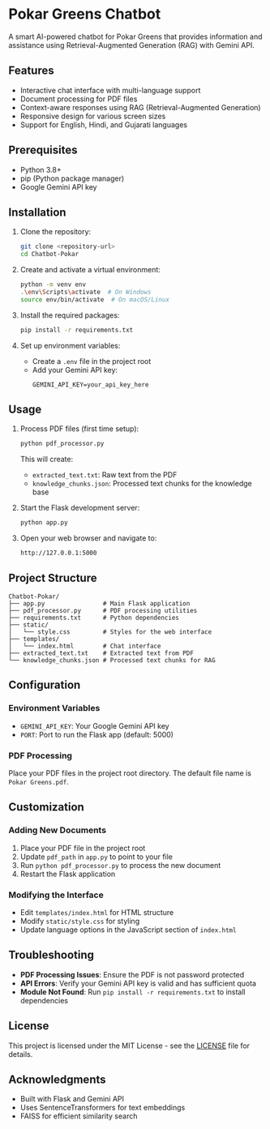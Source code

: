 # Pokar Greens Chatbot

A smart AI-powered chatbot for Pokar Greens that provides information and assistance using Retrieval-Augmented Generation (RAG) with Gemini API.

## Features

- Interactive chat interface with multi-language support
- Document processing for PDF files
- Context-aware responses using RAG (Retrieval-Augmented Generation)
- Responsive design for various screen sizes
- Support for English, Hindi, and Gujarati languages

## Prerequisites

- Python 3.8+
- pip (Python package manager)
- Google Gemini API key

## Installation

1. Clone the repository:
   ```bash
   git clone <repository-url>
   cd Chatbot-Pokar
   ```

2. Create and activate a virtual environment:
   ```bash
   python -m venv env
   .\env\Scripts\activate  # On Windows
   source env/bin/activate  # On macOS/Linux
   ```

3. Install the required packages:
   ```bash
   pip install -r requirements.txt
   ```

4. Set up environment variables:
   - Create a `.env` file in the project root
   - Add your Gemini API key:
     ```
     GEMINI_API_KEY=your_api_key_here
     ```

## Usage

1. Process PDF files (first time setup):
   ```bash
   python pdf_processor.py
   ```
   This will create:
   - `extracted_text.txt`: Raw text from the PDF
   - `knowledge_chunks.json`: Processed text chunks for the knowledge base

2. Start the Flask development server:
   ```bash
   python app.py
   ```

3. Open your web browser and navigate to:
   ```
   http://127.0.0.1:5000
   ```

## Project Structure

```
Chatbot-Pokar/
├── app.py                # Main Flask application
├── pdf_processor.py      # PDF processing utilities
├── requirements.txt      # Python dependencies
├── static/
│   └── style.css         # Styles for the web interface
├── templates/
│   └── index.html        # Chat interface
├── extracted_text.txt    # Extracted text from PDF
└── knowledge_chunks.json # Processed text chunks for RAG
```

## Configuration

### Environment Variables
- `GEMINI_API_KEY`: Your Google Gemini API key
- `PORT`: Port to run the Flask app (default: 5000)

### PDF Processing
Place your PDF files in the project root directory. The default file name is `Pokar Greens.pdf`.

## Customization

### Adding New Documents
1. Place your PDF file in the project root
2. Update `pdf_path` in `app.py` to point to your file
3. Run `python pdf_processor.py` to process the new document
4. Restart the Flask application

### Modifying the Interface
- Edit `templates/index.html` for HTML structure
- Modify `static/style.css` for styling
- Update language options in the JavaScript section of `index.html`

## Troubleshooting

- **PDF Processing Issues**: Ensure the PDF is not password protected
- **API Errors**: Verify your Gemini API key is valid and has sufficient quota
- **Module Not Found**: Run `pip install -r requirements.txt` to install dependencies

## License

This project is licensed under the MIT License - see the [LICENSE](LICENSE) file for details.

## Acknowledgments

- Built with Flask and Gemini API
- Uses SentenceTransformers for text embeddings
- FAISS for efficient similarity search
